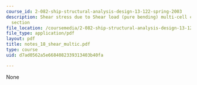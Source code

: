 ```yaml
---
course_id: 2-082-ship-structural-analysis-design-13-122-spring-2003
description: Shear stress due to Shear load (pure bending) multi-cell closed cross
  section
file_location: /coursemedia/2-082-ship-structural-analysis-design-13-122-spring-2003/d7ad0562a5e6684082339313403b40fa_notes_18_shear_multic.pdf
file_type: application/pdf
layout: pdf
title: notes_18_shear_multic.pdf
type: course
uid: d7ad0562a5e6684082339313403b40fa

---
```

None